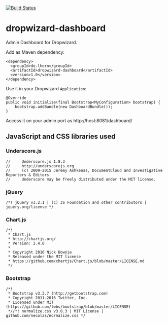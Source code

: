 [![Build Status](https://travis-ci.org/lutzhorn/dropwizard-dashboard.svg?branch=master)](https://travis-ci.org/lutzhorn/dropwizard-dashboard)

# dropwizard-dashboard
Admin Dashboard for Dropwizard.

Add as Maven dependency:

    <dependency>
      <groupId>de.lhorn</groupId>
      <artifactId>dropwizard-dashboard</artifactId>
      <version>1.0</version>
    </dependency>

Use it in your Dropwizard `Application`:

    @Override
    public void initialize(final Bootstrap<MyConfiguration> bootstrap) {
        bootstrap.addBundle(new DashboardBundle());
    }

Access it on your admin port as http://host:8081/dashboard/

## JavaScript and CSS libraries used

### Underscore.js

    //     Underscore.js 1.8.3
    //     http://underscorejs.org
    //     (c) 2009-2015 Jeremy Ashkenas, DocumentCloud and Investigative Reporters & Editors
    //     Underscore may be freely distributed under the MIT license.


### jQuery

    /*! jQuery v3.2.1 | (c) JS Foundation and other contributors | jquery.org/license */

### Chart.js

    /*!
     * Chart.js
     * http://chartjs.org/
     * Version: 2.4.0
     *
     * Copyright 2016 Nick Downie
     * Released under the MIT license
     * https://github.com/chartjs/Chart.js/blob/master/LICENSE.md
     */

### Bootstrap

    /*!
     * Bootstrap v3.3.7 (http://getbootstrap.com)
     * Copyright 2011-2016 Twitter, Inc.
     * Licensed under MIT (https://github.com/twbs/bootstrap/blob/master/LICENSE)
     *//*! normalize.css v3.0.3 | MIT License | github.com/necolas/normalize.css */

